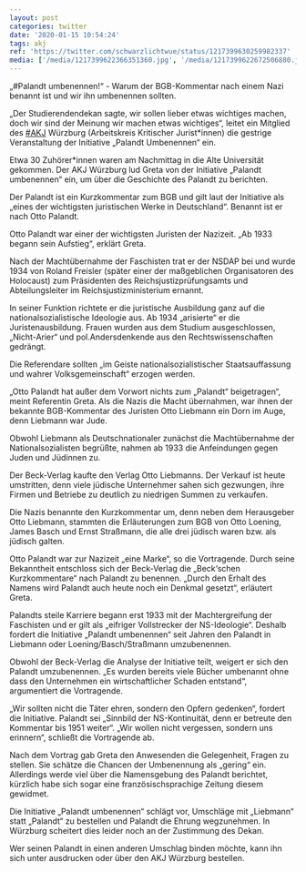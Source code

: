 ```yaml
---
layout: post
categories: twitter
date: '2020-01-15 10:54:24'
tags: akj
ref: 'https://twitter.com/schwarzlichtwue/status/1217399630259982337'
media: ['/media/1217399622366351360.jpg', '/media/1217399622672506880.jpg', '/media/1217399640825442305.jpg', '/media/1217399650006765568.jpg', '/media/1217399674451173376.jpg', '/media/1217399692084031488.jpg']
---
```

„#Palandt umbenennen!“ - Warum der BGB-Kommentar nach einem Nazi benannt ist und wir ihn umbenennen sollten. 

„Der Studierendendekan sagte, wir sollen lieber etwas wichtiges machen, doch wir sind der Meinung wir machen etwas wichtiges“, leitet ein Mitglied des [#AKJ](/t/akj) Würzburg (Arbeitskreis Kritischer Jurist\*innen) die gestrige Veranstaltung der Initiative „Palandt Umbenennen“ ein.

Etwa 30 Zuhörer\*innen waren am Nachmittag in die Alte Universität gekommen. Der AKJ Würzburg lud Greta von der Initiative „Palandt umbenennen“ ein, um über die Geschichte des Palandt zu berichten.

Der Palandt ist ein Kurzkommentar zum BGB und gilt laut der Initiative als „eines der wichtigsten juristischen Werke in Deutschland“. Benannt ist er nach Otto Palandt.



Otto Palandt war einer der wichtigsten Juristen der Nazizeit. „Ab 1933 begann sein Aufstieg“, erklärt Greta.

Nach der Machtübernahme der Faschisten trat er der NSDAP bei und wurde 1934 von Roland Freisler (später einer der maßgeblichen Organisatoren des Holocaust) zum Präsidenten des Reichsjustizprüfungsamts und Abteilungsleiter im Reichsjustizministerium ernannt.

In seiner Funktion richtete er die juristische Ausbildung ganz auf die nationalsozialistische Ideologie aus. Ab 1934 „arisierte“ er die Juristenausbildung. Frauen wurden aus dem Studium ausgeschlossen, „Nicht-Arier“ und pol.Andersdenkende aus den Rechtswissenschaften gedrängt. 

Die Referendare sollten „im Geiste nationalsozialistischer Staatsauffassung und wahrer Volksgemeinschaft“ erzogen werden. 

„Otto Palandt hat außer dem Vorwort nichts zum „Palandt“ beigetragen“, meint Referentin Greta. Als die Nazis die Macht übernahmen, war ihnen der bekannte BGB-Kommentar des Juristen Otto Liebmann ein Dorn im Auge, denn Liebmann war Jude.

Obwohl Liebmann als Deutschnationaler zunächst die Machtübernahme der Nationalsozialisten begrüßte, nahmen ab 1933 die Anfeindungen gegen Juden und Jüdinnen zu.

Der Beck-Verlag kaufte den Verlag Otto Liebmanns. Der Verkauf ist heute umstritten, denn viele jüdische Unternehmer sahen sich gezwungen, ihre Firmen und Betriebe zu deutlich zu niedrigen Summen zu verkaufen.

Die Nazis benannte den Kurzkommentar um, denn neben dem Herausgeber Otto Liebmann, stammten die Erläuterungen zum BGB von Otto Loening, James Basch und Ernst Straßmann, die alle drei jüdisch waren bzw. als jüdisch galten.

Otto Palandt war zur Nazizeit „eine Marke“, so die Vortragende. Durch seine Bekanntheit entschloss sich der Beck-Verlag die „Beck‘schen Kurzkommentare“ nach Palandt zu benennen. „Durch den Erhalt des Namens wird Palandt auch heute noch ein Denkmal gesetzt“, erläutert Greta.

Palandts steile Karriere begann erst 1933 mit der Machtergreifung der Faschisten und er gilt als „eifriger Vollstrecker der NS-Ideologie“. Deshalb fordert die Initiative „Palandt umbenennen“ seit Jahren den Palandt in Liebmann oder Loening/Basch/Straßmann umzubenennen.

Obwohl der Beck-Verlag die Analyse der Initiative teilt, weigert er sich den Palandt umzubenennen. „Es wurden bereits viele Bücher umbenannt ohne dass den Unternehmen ein wirtschaftlicher Schaden entstand“, argumentiert die Vortragende. 

„Wir sollten nicht die Täter ehren, sondern den Opfern gedenken“, fordert die Initiative. Palandt sei „Sinnbild der NS-Kontinuität, denn er betreute den Kommentar bis 1951 weiter“. „Wir wollen nicht vergessen, sondern uns erinnern“, schließt die Vortragende ab.

Nach dem Vortrag gab Greta den Anwesenden die Gelegenheit, Fragen zu stellen.  Sie schätze die Chancen der Umbenennung als „gering“ ein. Allerdings werde viel über die Namensgebung des Palandt berichtet, kürzlich habe sich sogar eine französischsprachige Zeitung diesem gewidmet.

Die Initiative „Palandt umbenennen“ schlägt vor, Umschläge mit „Liebmann“ statt „Palandt“ zu bestellen und Palandt die Ehrung wegzunehmen. In Würzburg scheitert dies leider noch an der Zustimmung des Dekan.

Wer seinen Palandt in einen anderen Umschlag binden möchte, kann ihn sich unter  ausdrucken oder über den AKJ Würzburg bestellen. 